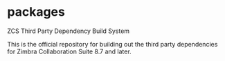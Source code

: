 # packages
ZCS Third Party Dependency Build System

This is the official repository for building out the third party dependencies for Zimbra Collaboration Suite 8.7 and later.
